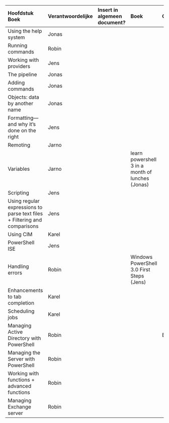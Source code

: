
| Hoofdstuk Boek  | Verantwoordelijke | Insert in algemeen document? | Boek | Opmerkingen |
| :---     | :---  | :---      | :---| :---|
| Using the help system |  Jonas   |           | | |
| Running commands  |  Robin    |           |  ||
| Working with providers |   Jens   |           |  ||
| The pipeline   |  Jonas    |           |  ||
| Adding commands  |    Jonas  |           |  ||
| Objects: data by another name  |   Jonas   |           |  ||
| Formatting—and why it’s done on the right  |    Jens  |           |  ||
| Remoting |    Jarno  |           ||
| Variables  |  Jarno   |           | learn powershell 3 in a month of lunches (Jonas) ||
| Scripting  |  Jens    |           |  ||
| Using regular expressions to parse text files + Filtering and comparisons   |   Jens   |           |  ||
| Using CIM  |  Karel    |           |  ||
| PowerShell ISE  |   Jens   |           |  ||
| Handling errors  |   Robin   |           | Windows PowerShell 3.0 First Steps (Jens) ||
| Enhancements to tab completion  |  Karel    |           |  ||
| Scheduling jobs  |    Karel  |           |  ||
| Managing Active Directory with PowerShell  |   Robin   |           || BELANGRIJK!! |
| Managing the Server with PowerShell  |   Robin   |           |  ||
| Working with functions + advanced functions   |   Robin   |           |  ||
| Managing Exchange server   |  Robin    |           |  ||
